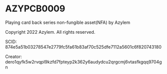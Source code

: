 # AZYPCB0009
Playing card back series non-fungible asset(NFA) by Azylem

Copyright 2022 Azylem. All rights reserved.

SCID: 874e5a51b03278547e2779fc5fa61b83af70c525dfe7112a5601c6f820743180

Creator: dero1qyfk5w2rvqpl9kzfd7fpteyp2k362y6audydcu2qrgcmj6vtasfkgqq9704gn
